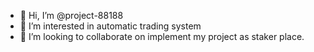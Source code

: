 - 👋 Hi, I’m @project-88188
- 👀 I’m interested in automatic trading system
- 💞️ I’m looking to collaborate on implement my project as staker place. 

<!---
project-88188/project-88188 is a ✨ special ✨ repository because its `README.md` (this file) appears on your GitHub profile.
You can click the Preview link to take a look at your changes.
--->
